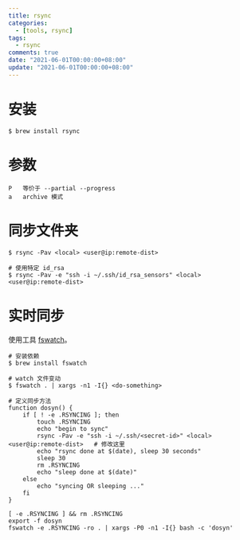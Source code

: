 ```yaml
---
title: rsync
categories:
  - [tools, rsync]
tags:
  - rsync
comments: true
date: "2021-06-01T00:00:00+08:00"
update: "2021-06-01T00:00:00+08:00"
---
```


# 安装

```shell
$ brew install rsync
```

# 参数

```shell
P	等价于 --partial --progress
a	archive 模式
```



# 同步文件夹

```shell
$ rsync -Pav <local> <user@ip:remote-dist>

# 使用特定 id_rsa
$ rsync -Pav -e "ssh -i ~/.ssh/id_rsa_sensors" <local> <user@ip:remote-dist>

```

# 实时同步

使用工具 [fswatch](http://emcrisostomo.github.io/fswatch/usage.html)。

```shell
# 安装依赖
$ brew install fswatch

# watch 文件变动
$ fswatch . | xargs -n1 -I{} <do-something>

# 定义同步方法
function dosyn() {
    if [ ! -e .RSYNCING ]; then
        touch .RSYNCING
        echo "begin to sync"
        rsync -Pav -e "ssh -i ~/.ssh/<secret-id>" <local> <user@ip:remote-dist>   # 修改这里
        echo "rsync done at $(date), sleep 30 seconds"
        sleep 30
        rm .RSYNCING
        echo "sleep done at $(date)"
    else
        echo "syncing OR sleeping ..."
    fi
}
 
[ -e .RSYNCING ] && rm .RSYNCING
export -f dosyn
fswatch -e .RSYNCING -ro . | xargs -P0 -n1 -I{} bash -c 'dosyn'
```

